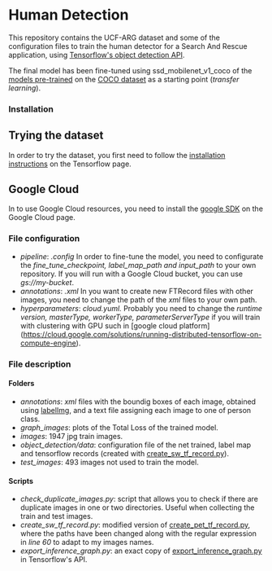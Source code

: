# Human Detection
This repository contains the UCF-ARG dataset and some of the configuration files to train the human detector for a Search And Rescue application, 
using [Tensorflow's object detection API](https://github.com/tensorflow/models/tree/master/research/object_detection).

The final model has been fine-tuned using ssd_mobilenet_v1_coco of the [models pre-trained](https://github.com/tensorflow/models/blob/master/research/object_detection/g3doc/detection_model_zoo.md)
on the [COCO dataset](http://mscoco.org/) as a starting point (*transfer learning*).




### Installation 

## Trying the dataset
In order to try the dataset, you first need to follow the [installation instructions](https://github.com/tensorflow/models/blob/master/research/object_detection/g3doc/installation.md) on the Tensorflow page. 
## Google Cloud
In to use Google Cloud resources, you need to install the [google SDK](https://cloud.google.com/sdk/) on the Google Cloud page. 



### File configuration 
* *pipeline*: *.config* In order to fine-tune the model, you need to configurate the *fine_tune_checkpoint, label_map_path and input_path* to your own repository. If you will run with a Google Cloud bucket, you can use *gs://my-bucket*. 
* *annotations*: *.xml* In you want to create new FTRecord files with other images, you need to change the path of the *xml* files to your own path. 
* *hyperparameters*: *cloud.yuml.* Probably you need to change the *runtime version, masterType, workerType, parameterServerType* if you will train with clustering with GPU such in [google cloud platform] (https://cloud.google.com/solutions/running-distributed-tensorflow-on-compute-engine).

### File description
#### Folders
* *annotations*: *xml* files with the boundig boxes of each image, obtained using [labelImg](https://github.com/tzutalin/labelImg), and a text file assigning each image to one of person class. 
* *graph_images*: plots of the Total Loss of the trained model.
* *images*: 1947 jpg train images.
* *object_detection/data*: configuration file of the net trained, label map and tensorflow records (created with [create_sw_tf_record.py](create_sw_tf_record.py)).
* *test_images*: 493 images not used to train the model.

#### Scripts
* *check_duplicate_images.py*: script that allows you to check if there are duplicate images in one or two directories. Useful when collecting the train and test images.
* *create_sw_tf_record.py*: modified version of [create_pet_tf_record.py](https://github.com/tensorflow/models/blob/master/research/object_detection/create_pet_tf_record.py), where the paths have been changed along with the regular expression in *line 60* to adapt to my images names.
* *export_inference_graph.py*: an exact copy of [export_inference_graph.py](https://github.com/tensorflow/models/blob/master/research/object_detection/export_inference_graph.py) in Tensorflow's API.
